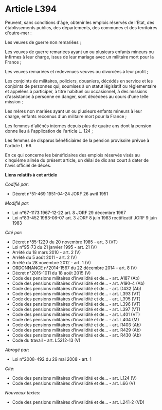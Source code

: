 # Article L394

Peuvent, sans conditions d'âge, obtenir les emplois réservés de l'Etat, des établissements publics, des départements, des
communes et des territoires d'outre-mer : 

Les veuves de guerre non remariées ; 

Les veuves de guerre remariées ayant un ou plusieurs enfants mineurs ou infirmes à leur charge, issus de leur mariage avec un
militaire mort pour la France ; 

Les veuves remariées et redevenues veuves ou divorcées à leur profit ; 

Les conjoints de militaires, policiers, douaniers, décédés en service et les conjoints de personnes qui, soumises à un statut
législatif ou réglementaire et appelées à participer, à titre habituel ou occasionnel, à des missions d'assistance à personne
en danger, sont décédées au cours d'une telle mission ; 

Les mères non mariées ayant un ou plusieurs enfants mineurs à leur charge, enfants reconnus d'un militaire mort pour la
France ; 

Les femmes d'aliénés internés depuis plus de quatre ans dont la pension donne lieu à l'application de l'article L. 124 ; 

Les femmes de disparus bénéficiaires de la pension provisoire prévue à l'article L. 66.

En ce qui concerne les bénéficiaires des emplois réservés visés au cinquième alinéa du présent article, un délai de dix ans
court à dater de l'avis officiel de décès.

**Liens relatifs à cet article**

_Codifié par_:

  - Décret n°51-469 1951-04-24 JORF 26 avril 1951

_Modifié par_:

  - Loi n°67-1173 1967-12-22 art. 8 JORF 29 décembre 1967
  - Loi n°83-452 1983-06-07 art. 3 JORF 8 juin 1983 rectificatif JORF 9 juin 1983

_Cité par_:

  - Décret n°85-1229 du 20 novembre 1985 - art. 3 (VT)
  - Loi n°95-73 du 21 janvier 1995 - art. 21 (V)
  - Arrêté du 18 mars 2010 - art. 2 (V)
  - Arrêté du 5 août 2011 - art. 2 (V)
  - Arrêté du 28 novembre 2012 - art. 1 (V)
  - ORDONNANCE n°2014-1567 du 22 décembre 2014 - art. 8 (V)
  - Décret n°2015-1011 du 18 août 2015 (V)
  - Code des pensions militaires d'invalidité et de... - art. A187 (Ab)
  - Code des pensions militaires d'invalidité et de... - art. A190-4 (Ab)
  - Code des pensions militaires d'invalidité et de... - art. D432 (Ab)
  - Code des pensions militaires d'invalidité et de... - art. L393 (VT)
  - Code des pensions militaires d'invalidité et de... - art. L395 (VT)
  - Code des pensions militaires d'invalidité et de... - art. L396 (VT)
  - Code des pensions militaires d'invalidité et de... - art. L397 (VT)
  - Code des pensions militaires d'invalidité et de... - art. L401 (VT)
  - Code des pensions militaires d'invalidité et de... - art. L404 (M)
  - Code des pensions militaires d'invalidité et de... - art. R403 (Ab)
  - Code des pensions militaires d'invalidité et de... - art. R429 (Ab)
  - Code des pensions militaires d'invalidité et de... - art. R430 (Ab)
  - Code du travail - art. L5212-13 (V)

_Abrogé par_:

  - Loi n°2008-492 du 26 mai 2008 - art. 1

_Cite_:

  - Code des pensions militaires d'invalidité et de... - art. L124 (V)
  - Code des pensions militaires d'invalidité et de... - art. L66 (V)

_Nouveaux textes_:

  - Code des pensions militaires d'invalidité et de... - art. L241-2 (VD)
